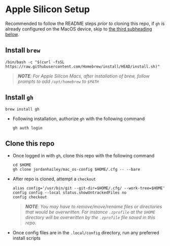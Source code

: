# Apple Silicon Setup

Recommended to follow the README steps _prior to_ cloning this repo, if `gh` is already configured on the MacOS device, skip to [the third subheading below](#clone-this-repo).

## Install `brew`

```shell
/bin/bash -c "$(curl -fsSL https://raw.githubusercontent.com/Homebrew/install/HEAD/install.sh)"
```
> _**NOTE**: _For Apple Silicon Macs_, after installation of brew, follow prompts to add `/opt/homebrew` to `$PATH`_

## Install `gh`

```
brew install gh
```
- Following installation, authorize `gh` with the following command
	```shell
	gh auth login
	```

## Clone this repo
- Once logged in with `gh`, clone this repo with the following command 
	```shell
	cd $HOME
	gh clone jordanhailey/mac_os-config $HOME/.cfg -- --bare
	```
- After repo is cloned, attempt a `checkout`
	```shell
	alias config='/usr/bin/git --git-dir=$HOME/.cfg/ --work-tree=$HOME'
	config config --local status.showUntrackedFiles no
	config checkout
	```
	> _**NOTE**: You may have to remove/move/rename files or directories that would be overwritten. For instance `.zprofile` at the `$HOME` directory will be overwritten by the `.zprofile` file saved in this repo._
- Once config files are in the `.local/config` directory, run any preferred install scripts
